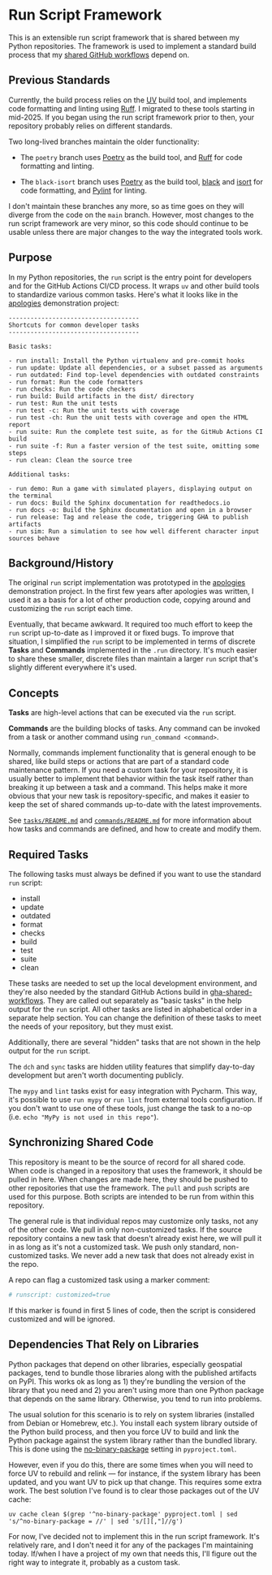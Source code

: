 # Run Script Framework

This is an extensible run script framework that is shared between my Python
repositories.  The framework is used to implement a standard build process that
my [shared GitHub workflows](https://github.com/pronovic/gha-shared-workflows)
depend on.

## Previous Standards

Currently, the build process relies on the [UV](https://docs.astral.sh/uv/) build tool,
and implements code formatting and linting using [Ruff](https://pypi.org/project/ruff/).
I migrated to these tools starting in mid-2025. If you began using the run
script framework prior to then, your repository probably relies on different
standards.

Two long-lived branches maintain the older functionality:

- The `poetry` branch uses [Poetry](https://pypi.org/project/poetry/) as the build tool,
and [Ruff](https://pypi.org/project/ruff/) for code formatting and linting.

- The `black-isort` branch uses [Poetry](https://pypi.org/project/poetry/) as the
build tool, [black](https://pypi.org/project/black/) and
[isort](https://pypi.org/project/isort/) for code formatting, and
[Pylint](https://pypi.org/project/pylint/) for linting.

I don't maintain these branches any more, so as time goes on they will diverge
from the code on the `main` branch.  However, most changes to the run script
framework are very minor, so this code should continue to be usable unless
there are major changes to the way the integrated tools work.

## Purpose

In my Python repositories, the `run` script is the entry point for developers
and for the GitHub Actions CI/CD process.  It wraps `uv` and other build
tools to standardize various common tasks.  Here's what it looks like in 
the [apologies](https://github.com/pronovic/apologies) demonstration project:

```
------------------------------------
Shortcuts for common developer tasks
------------------------------------

Basic tasks:

- run install: Install the Python virtualenv and pre-commit hooks
- run update: Update all dependencies, or a subset passed as arguments
- run outdated: Find top-level dependencies with outdated constraints
- run format: Run the code formatters
- run checks: Run the code checkers
- run build: Build artifacts in the dist/ directory
- run test: Run the unit tests
- run test -c: Run the unit tests with coverage
- run test -ch: Run the unit tests with coverage and open the HTML report
- run suite: Run the complete test suite, as for the GitHub Actions CI build
- run suite -f: Run a faster version of the test suite, omitting some steps
- run clean: Clean the source tree

Additional tasks:

- run demo: Run a game with simulated players, displaying output on the terminal
- run docs: Build the Sphinx documentation for readthedocs.io
- run docs -o: Build the Sphinx documentation and open in a browser
- run release: Tag and release the code, triggering GHA to publish artifacts
- run sim: Run a simulation to see how well different character input sources behave
```

## Background/History

The original `run` script implementation was prototyped in the
[apologies](https://github.com/pronovic/apologies) demonstration project.  In
the first few years after apologies was written, I used it as a basis for a lot
of other production code, copying around and customizing the `run` script each
time.

Eventually, that became awkward.  It required too much effort to keep the `run`
script up-to-date as I improved it or fixed bugs.  To improve that situation, I
simplified the `run` script to be implemented in terms of discrete **Tasks**
and **Commands** implemented in the `.run` directory.  It's much easier to
share these smaller, discrete files than maintain a larger `run` script that's
slightly different everywhere it's used.

## Concepts

**Tasks** are high-level actions that can be executed via the `run` script.

**Commands** are the building blocks of tasks.  Any command can be invoked from
a task or another command using `run_command <command>`.

Normally, commands implement functionality that is general enough to be shared,
like build steps or actions that are part of a standard code maintenance
pattern.  If you need a custom task for your repository, it is usually better
to implement that behavior within the task itself rather than breaking it up
between a task and a command.  This helps make it more obvious that your new
task is repository-specific, and makes it easier to keep the set of shared
commands up-to-date with the latest improvements.

See [`tasks/README.md`](tasks/README.md) and [`commands/README.md`](commands/README.md) for
more information about how tasks and commands are defined, and how to create and modify them.

## Required Tasks

The following tasks must always be defined if you want to use the standard
`run` script:

- install
- update
- outdated
- format
- checks
- build
- test
- suite
- clean

These tasks are needed to set up the local development environment, and they're
also needed by the standard GitHub Actions build in [gha-shared-workflows](https://github.com/pronovic/gha-shared-workflows/blob/main/.github/workflows/uv-build-and-test.yml).  They 
are called out separately as "basic tasks" in the help output for the `run`
script.  All other tasks are listed in alphabetical order in a separate help
section.  You can change the definition of these tasks to meet the needs of
your repository, but they must exist.

Additionally, there are several "hidden" tasks that are not shown in the help
output for the `run` script.

The `dch` and `sync` tasks are hidden utility features that simplify day-to-day
development but aren't worth documenting publicly.

The `mypy` and `lint` tasks exist for easy integration with Pycharm.  This way,
it's possible to use `run mypy` or `run lint` from external tools
configuration.  If you don't want to use one of these tools, just change the
task to a no-op (i.e.  `echo "MyPy is not used in this repo"`).

## Synchronizing Shared Code

This repository is meant to be the source of record for all shared code.  When
code is changed in a repository that uses the framework, it should be pulled in
here.  When changes are made here, they should be pushed to other repositories
that use the framework.  The `pull` and `push` scripts are used for this
purpose.  Both scripts are intended to be run from within this repository. 

The general rule is that individual repos may customize only tasks, not any of
the other code.  We pull in only non-customized tasks.  If the source
repository contains a new task that doesn't already exist here, we will pull it
in as long as it's not a customized task.  We push only standard,
non-customized tasks.  We never add a new task that does not already exist in
the repo.

A repo can flag a customized task using a marker comment:

```bash
# runscript: customized=true
```

If this marker is found in first 5 lines of code, then the script is considered
customized and will be ignored.

## Dependencies That Rely on Libraries

Python packages that depend on other libraries, especially geospatial packages,
tend to bundle those libraries along with the published artifacts on PyPI.
This works ok as long as 1) they're bundling the version of the library that
you need and 2) you aren't using more than one Python package that depends on
the same library.  Otherwise, you tend to run into problems.

The usual solution for this scenario is to rely on system libraries (installed
from Debian or Homebrew, etc.).  You install each system library outside of the
Python build process, and then you force UV to build and link the Python
package against the system library rather than the bundled library.  This is
done using the [no-binary-package](https://docs.astral.sh/uv/reference/settings/#no-binary-package) setting 
in `pyproject.toml`.

However, even if you do this, there are some times when you will need to force
UV to rebuild and relink &mdash; for instance, if the system library has been
updated, and you want UV to pick up that change.  This requires some extra
work.  The best solution I've found is to clear those packages out of the UV
cache:

```shell
uv cache clean $(grep '^no-binary-package' pyproject.toml | sed 's/^no-binary-package = //' | sed 's/[][,"]//g')
```

For now, I've decided not to implement this in the run script framework.  It's
relatively rare, and I don't need it for any of the packages I'm maintaining
today.  If/when I have a project of my own that needs this, I'll figure out the
right way to integrate it, probably as a custom task.
